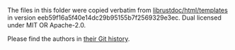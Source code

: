 The files in this folder were copied verbatim from [librustdoc/html/templates] in version
eeb59f16a5f40e14dc29b95155b7f2569329e3ec. Dual licensed under MIT OR Apache-2.0.

Please find the authors in [their Git history].

[librustdoc/html/templates]: <https://github.com/rust-lang/rust/tree/master/src/librustdoc/html/templates>
[their Git history]: <https://github.com/rust-lang/rust/commits/master/src/librustdoc/html/templates>
